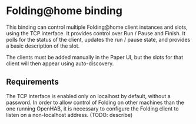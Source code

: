 # Folding@home binding

This binding can control multiple Folding@home client instances and
slots, using the TCP interface. It provides control over Run / Pause and Finish.
It polls for the status of the client, updates the run / pause state, and provides 
a basic description of the slot. 

The clients must be added manually in the Paper UI, but the slots for that 
client will then appear using auto-discovery.

## Requirements
The TCP interface is enabled only on localhost by default, without a password.
In order to allow control of Folding on other machines than the one running 
OpenHAB, it is necessary to configure the Folding client to listen on a 
non-localhost address. (TODO: describe)

